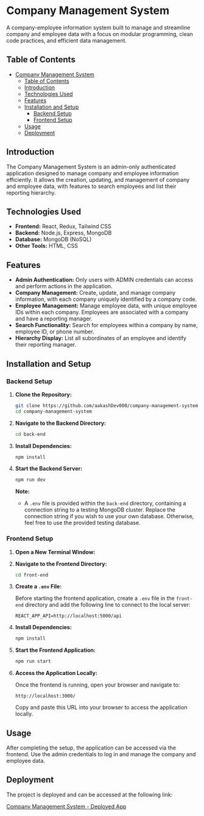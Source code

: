 # Company Management System

A company-employee information system built to manage and streamline company and employee data with a focus on modular programming, clean code practices, and efficient data management.

## Table of Contents

- [Company Management System](#company-management-system)
  - [Table of Contents](#table-of-contents)
  - [Introduction](#introduction)
  - [Technologies Used](#technologies-used)
  - [Features](#features)
  - [Installation and Setup](#installation-and-setup)
    - [Backend Setup](#backend-setup)
    - [Frontend Setup](#frontend-setup)
  - [Usage](#usage)
  - [Deployment](#deployment)

## Introduction

The Company Management System is an admin-only authenticated application designed to manage company and employee information efficiently. It allows the creation, updating, and management of company and employee data, with features to search employees and list their reporting hierarchy.

## Technologies Used

- **Frontend:** React, Redux, Tailwind CSS
- **Backend:** Node.js, Express, MongoDB
- **Database:** MongoDB (NoSQL)
- **Other Tools:** HTML, CSS

## Features

- **Admin Authentication:** Only users with ADMIN credentials can access and perform actions in the application.
- **Company Management:** Create, update, and manage company information, with each company uniquely identified by a company code.
- **Employee Management:** Manage employee data, with unique employee IDs within each company. Employees are associated with a company and have a reporting manager.
- **Search Functionality:** Search for employees within a company by name, employee ID, or phone number.
- **Hierarchy Display:** List all subordinates of an employee and identify their reporting manager.

## Installation and Setup

### Backend Setup

1. **Clone the Repository:**

   ```bash
   git clone https://github.com/aakashDev000/company-management-system.git
   cd company-management-system
   ```

2. **Navigate to the Backend Directory:**

   ```bash
   cd back-end
   ```

3. **Install Dependencies:**

   ```bash
   npm install
   ```

4. **Start the Backend Server:**

   ```bash
   npm run dev
   ```

   **Note:**

   - A `.env` file is provided within the `back-end` directory, containing a connection string to a testing MongoDB cluster. Replace the connection string if you wish to use your own database. Otherwise, feel free to use the provided testing database.

### Frontend Setup

1. **Open a New Terminal Window:**
2. **Navigate to the Frontend Directory:**

   ```bash
   cd front-end
   ```

3. **Create a `.env` File:**

   Before starting the frontend application, create a `.env` file in the `front-end` directory and add the following line to connect to the local server:

   ```plaintext
   REACT_APP_API=http://localhost:5000/api
   ```

4. **Install Dependencies:**

   ```bash
   npm install
   ```

5. **Start the Frontend Application:**

   ```bash
   npm run start
   ```

6. **Access the Application Locally:**

   Once the frontend is running, open your browser and navigate to:

   ```
   http://localhost:3000/
   ```

   Copy and paste this URL into your browser to access the application locally.

## Usage

After completing the setup, the application can be accessed via the frontend. Use the admin credentials to log in and manage the company and employee data.

## Deployment

The project is deployed and can be accessed at the following link:

[Company Management System - Deployed App](https://company-management-system-1.onrender.com)

